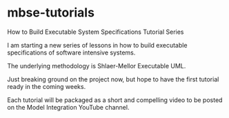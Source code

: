 # mbse-tutorials
How to Build Executable System Specifications Tutorial Series

I am starting a new series of lessons in how to build executable specifications of software intensive systems.

The underlying methodology is Shlaer-Mellor Executable UML.

Just breaking ground on the project now, but hope to have the first tutorial ready in the coming weeks.

Each tutorial will be packaged as a short and compelling video to be posted on the Model Integration YouTube channel.
